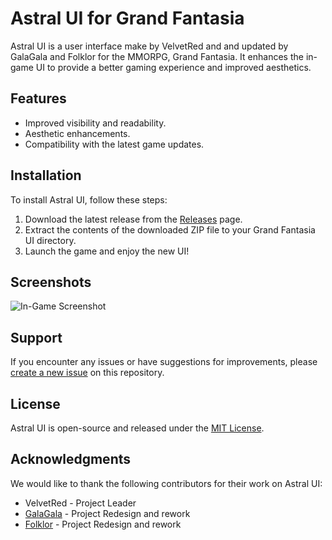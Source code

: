 # Astral UI for Grand Fantasia

Astral UI is a user interface make by VelvetRed and and updated by GalaGala and Folklor for the MMORPG, Grand Fantasia. It enhances the in-game UI to provide a better gaming experience and improved aesthetics.

## Features

- Improved visibility and readability.
- Aesthetic enhancements.
- Compatibility with the latest game updates.

## Installation

To install Astral UI, follow these steps:

1. Download the latest release from the [Releases](https://github.com/theo-huret/GF_ASTRAL_UI/releases) page.
2. Extract the contents of the downloaded ZIP file to your Grand Fantasia UI directory.
3. Launch the game and enjoy the new UI!

## Screenshots

![In-Game Screenshot](https://github.com/theo-huret/GF_ASTRAL_UI/assets/103029122/71f88b64-2390-4b46-967b-75523510515c)

## Support

If you encounter any issues or have suggestions for improvements, please [create a new issue](https://github.com/theo-huret/GF_ASTRAL_UI/issues) on this repository.

## License

Astral UI is open-source and released under the [MIT License](LICENSE).

## Acknowledgments

We would like to thank the following contributors for their work on Astral UI:

- VelvetRed - Project Leader
- [GalaGala](https://github.com/theo-huret) - Project Redesign and rework
- [Folklor](https://github.com/FolkloR33) - Project Redesign and rework
